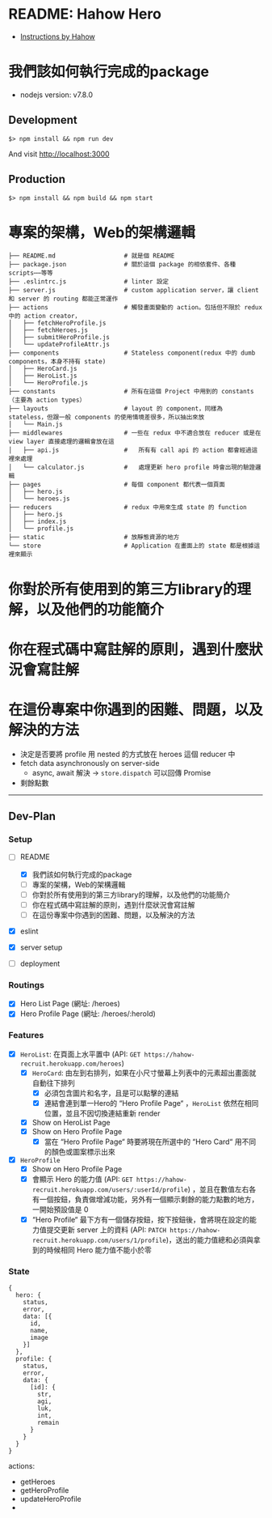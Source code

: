 # README: Hahow Hero

- [Instructions by Hahow](http://hahow-recruit.herokuapp.com/frontend)

# 我們該如何執行完成的package

- nodejs version: v7.8.0

## Development

```
$> npm install && npm run dev
```

And visit [http://localhost:3000](http://localhost:3000)

## Production

```
$> npm install && npm build && npm start
```

# 專案的架構，Web的架構邏輯

```
├── README.md                   # 就是個 README
├── package.json                # 關於這個 package 的相依套件、各種 scripts⋯⋯等等
├── .eslintrc.js                # linter 設定
├── server.js                   # custom application server，讓 client 和 server 的 routing 都能正常運作
├── actions                     # 觸發畫面變動的 action。包括但不限於 redux 中的 action creator，
│   ├── fetchHeroProfile.js
│   ├── fetchHeroes.js
│   ├── submitHeroProfile.js
│   └── updateProfileAttr.js
├── components                  # Stateless component(redux 中的 dumb components，本身不持有 state)
│   ├── HeroCard.js
│   ├── HeroList.js
│   └── HeroProfile.js
├── constants                   # 所有在這個 Project 中用到的 constants（主要為 action types）
├── layouts                     # layout 的 component，同樣為 stateless，但跟一般 components 的使用情境差很多，所以抽出來放
│   └── Main.js
├── middlewares                 # 一些在 redux 中不適合放在 reducer 或是在 view layer 直接處理的邏輯會放在這
│   ├── api.js                  #   所有有 call api 的 action 都會經過這裡來處理
│   └── calculator.js           #   處理更新 hero profile 時會出現的驗證邏輯
├── pages                       # 每個 component 都代表一個頁面
│   ├── hero.js
│   └── heroes.js
├── reducers                    # redux 中用來生成 state 的 function
│   ├── hero.js
│   ├── index.js
│   └── profile.js
├── static                      # 放靜態資源的地方
└── store                       # Application 在畫面上的 state 都是根據這裡來顯示
```

# 你對於所有使用到的第三方library的理解，以及他們的功能簡介

# 你在程式碼中寫註解的原則，遇到什麼狀況會寫註解

# 在這份專案中你遇到的困難、問題，以及解決的方法
- 決定是否要將 profile 用 nested 的方式放在 heroes 這個 reducer 中
- fetch data asynchronously on server-side
  - async, await 解決 -> `store.dispatch` 可以回傳 Promise
- 剩餘點數
---

## Dev-Plan

### Setup
- [ ] README
  - [x] 我們該如何執行完成的package
  - [ ] 專案的架構，Web的架構邏輯
  - [ ] 你對於所有使用到的第三方library的理解，以及他們的功能簡介
  - [ ] 你在程式碼中寫註解的原則，遇到什麼狀況會寫註解
  - [ ] 在這份專案中你遇到的困難、問題，以及解決的方法
- [x] eslint
- [x] server setup
- [ ] deployment


### Routings

- [x] Hero List Page (網址: /heroes)
- [x] Hero Profile Page (網址: /heroes/:heroId)

### Features

- [x] `HeroList`: 在頁面上水平置中 (API: `GET https://hahow-recruit.herokuapp.com/heroes`)
  - [x] `HeroCard`: 由左到右排列，如果在小尺寸螢幕上列表中的元素超出畫面就自動往下排列
    - [x] 必須包含圖片和名字，且是可以點擊的連結
    - [x] 連結會連到單一Hero的 “Hero Profile Page“ ，`HeroList` 依然在相同位置，並且不因切換連結重新 render
  - [x] Show on HeroList Page
  - [x] Show on Hero Profile Page
    - [x] 當在 “Hero Profile Page“ 時要將現在所選中的 “Hero Card“ 用不同的顏色或圖案標示出來

- [x] `HeroProfile`
  - [x] Show on Hero Profile Page
  - [x] 會顯示 Hero 的能力值 (API: `GET https://hahow-recruit.herokuapp.com/users/:userId/profile`) ，並且在數值左右各有一個按鈕，負責做增減功能，另外有一個顯示剩餘的能力點數的地方，一開始預設值是 0
  - [x] “Hero Profile“ 最下方有一個儲存按鈕，按下按鈕後，會將現在設定的能力值提交更新 server 上的資料 (API: `PATCH https://hahow-recruit.herokuapp.com/users/1/profile`)，送出的能力值總和必須與拿到的時候相同
Hero 能力值不能小於零

### State

```
{
  hero: {
    status,
    error,
    data: [{
      id,
      name,
      image
    }]
  },
  profile: {
    status,
    error,
    data: {
      [id]: {
        str,
        agi,
        luk,
        int,
        remain
      }
    }
  }
}
```

actions:
- getHeroes
- getHeroProfile
- updateHeroProfile
-

